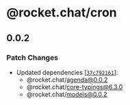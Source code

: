 # @rocket.chat/cron

## 0.0.2

### Patch Changes

- Updated dependencies [[`37c792161`](https://github.com/RocketChat/Rocket.Chat/commit/37c792161f756c712a4203f36a3e056bfb323258)]:
  - @rocket.chat/agenda@0.0.2
  - @rocket.chat/core-typings@6.3.0
  - @rocket.chat/models@0.0.2
